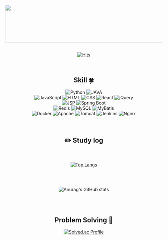 <div align="center"> 

<!-- 헤더 -->
<a href="https://github.com/devxb/gitanimals">
  <img src="https://render.gitanimals.org/lines/protofu?pet-id=1" width="1000" height="120"/>
</a>

<div align=center>

 <br/>
 
 [![Hits](https://hits.seeyoufarm.com/api/count/incr/badge.svg?url=https%3A%2F%2Fgithub.com%2Fprotofu&count_bg=%233D6BC8&title_bg=%23555555&icon=&icon_color=%23E7E7E7&title=hits&edge_flat=false)](https://hits.seeyoufarm.com)
 
 <br/>

<!--기술스택-->
## Skill :four_leaf_clover:
<!--언어-->
<div>
  <img src="https://img.shields.io/badge/Python-3776AB?style=for-the-badge&logo=Python&logoColor=white" alt="Python">
  <img src="https://img.shields.io/badge/JAVA-007396?style=for-the-badge&logo=Java&logoColor=white" alt="JAVA"> 
 </div>
<!--프론트-->
<div>
  <img src="https://img.shields.io/badge/JavaScript-F7DF1E?style=for-the-badge&logo=JavaScript&logoColor=white" alt="JavaScript">
  <img src="https://img.shields.io/badge/HTML-E34F26?style=for-the-badge&logo=HTML5&logoColor=white" alt="HTML">
  <img src="https://img.shields.io/badge/CSS-1572B6?style=for-the-badge&logo=CSS3&logoColor=white" alt="CSS">
  <img src="https://img.shields.io/badge/React-61DAFB?style=for-the-badge&logo=React&logoColor=white" alt="React">
  <img src="https://img.shields.io/badge/jQuery-0769AD?style=for-the-badge&logo=jQuery&logoColor=white" alt="jQuery">
</div>

<!--백엔드-->
<div>
  <img src="https://img.shields.io/badge/JSP-007396?style=for-the-badge&logo=Java&logoColor=white" alt="JSP">
  <img src="https://img.shields.io/badge/Spring%20Boot-6DB33F?style=for-the-badge&logo=Spring&logoColor=white" alt="Spring Boot">
</div>

<!--DB-->
<div>
  <img src="https://img.shields.io/badge/Redis-D82C20?style=for-the-badge&logo=Redis&logoColor=white" alt="Redis">
  <img src="https://img.shields.io/badge/MySQL-4479A1?style=for-the-badge&logo=MySQL&logoColor=white" alt="MySQL">
  <img src="https://img.shields.io/badge/MyBatis-0F4C92?style=for-the-badge&logo=MyBatis&logoColor=white" alt="MyBatis">
</div>
<!--CI/CD & Infra-->
<div>
 <img src="https://img.shields.io/badge/Docker-2496ED?style=for-the-badge&logo=Docker&logoColor=white" alt="Docker">
 <img src="https://img.shields.io/badge/Apache-E50000?style=for-the-badge&logo=Apache&logoColor=white" alt="Apache">
 <img src="https://img.shields.io/badge/Tomcat-F8DC75?style=for-the-badge&logo=Apache%20Tomcat&logoColor=white" alt="Tomcat">
 <img src="https://img.shields.io/badge/Jenkins-D24939?style=for-the-badge&logo=Jenkins&logoColor=white" alt="Jenkins">
 <img src="https://img.shields.io/badge/Nginx-009639?style=for-the-badge&logo=Nginx&logoColor=white" alt="Nginx">
</div>



 
   <br/>
   <br/>
 
  ## :pencil2: Study log
  <br/>
  
[![Top Langs](https://github-readme-stats.vercel.app/api/top-langs/?username=protofu&layout=compact)](https://github.com/anuraghazra/github-readme-stats)
 
   <br/>
   <br/>
  
![Anurag's GitHub stats](https://github-readme-stats.vercel.app/api?username=protofu&show_icons=true&theme=radical)
 
   <br/>
   <br/>

 ## Problem Solving :muscle: 
 </a>
 
[![Solved.ac Profile](http://mazassumnida.wtf/api/generate_badge?boj=sungjae0512)](https://solved.ac/sungjae0512)<br/>


